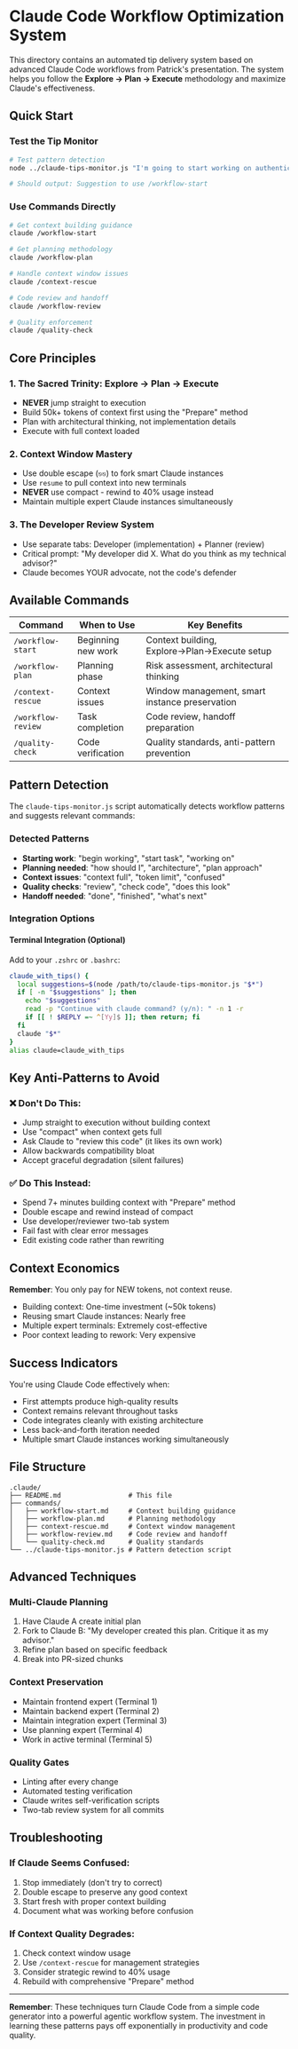 # Claude Code Workflow Optimization System

This directory contains an automated tip delivery system based on advanced Claude Code workflows from Patrick's presentation. The system helps you follow the **Explore → Plan → Execute** methodology and maximize Claude's effectiveness.

## Quick Start

### Test the Tip Monitor
```bash
# Test pattern detection
node ../claude-tips-monitor.js "I'm going to start working on authentication"

# Should output: Suggestion to use /workflow-start
```

### Use Commands Directly
```bash
# Get context building guidance
claude /workflow-start

# Get planning methodology
claude /workflow-plan

# Handle context window issues  
claude /context-rescue

# Code review and handoff
claude /workflow-review

# Quality enforcement
claude /quality-check
```

## Core Principles

### 1. The Sacred Trinity: Explore → Plan → Execute
- **NEVER** jump straight to execution
- Build 50k+ tokens of context first using the "Prepare" method
- Plan with architectural thinking, not implementation details
- Execute with full context loaded

### 2. Context Window Mastery
- Use double escape (`⎋⎋`) to fork smart Claude instances
- Use `resume` to pull context into new terminals
- **NEVER** use compact - rewind to 40% usage instead
- Maintain multiple expert Claude instances simultaneously

### 3. The Developer Review System
- Use separate tabs: Developer (implementation) + Planner (review)
- Critical prompt: "My developer did X. What do you think as my technical advisor?"
- Claude becomes YOUR advocate, not the code's defender

## Available Commands

| Command | When to Use | Key Benefits |
|---------|-------------|--------------|
| `/workflow-start` | Beginning new work | Context building, Explore→Plan→Execute setup |
| `/workflow-plan` | Planning phase | Risk assessment, architectural thinking |
| `/context-rescue` | Context issues | Window management, smart instance preservation |
| `/workflow-review` | Task completion | Code review, handoff preparation |
| `/quality-check` | Code verification | Quality standards, anti-pattern prevention |

## Pattern Detection

The `claude-tips-monitor.js` script automatically detects workflow patterns and suggests relevant commands:

### Detected Patterns
- **Starting work**: "begin working", "start task", "working on"
- **Planning needed**: "how should I", "architecture", "plan approach" 
- **Context issues**: "context full", "token limit", "confused"
- **Quality checks**: "review", "check code", "does this look"
- **Handoff needed**: "done", "finished", "what's next"

### Integration Options

#### Terminal Integration (Optional)
Add to your `.zshrc` or `.bashrc`:
```bash
claude_with_tips() {
  local suggestions=$(node /path/to/claude-tips-monitor.js "$*")
  if [ -n "$suggestions" ]; then
    echo "$suggestions"
    read -p "Continue with claude command? (y/n): " -n 1 -r
    if [[ ! $REPLY =~ ^[Yy]$ ]]; then return; fi
  fi
  claude "$*"
}
alias claude=claude_with_tips
```

## Key Anti-Patterns to Avoid

### ❌ Don't Do This:
- Jump straight to execution without building context
- Use "compact" when context gets full
- Ask Claude to "review this code" (it likes its own work)
- Allow backwards compatibility bloat
- Accept graceful degradation (silent failures)

### ✅ Do This Instead:
- Spend 7+ minutes building context with "Prepare" method
- Double escape and rewind instead of compact
- Use developer/reviewer two-tab system
- Fail fast with clear error messages
- Edit existing code rather than rewriting

## Context Economics

**Remember**: You only pay for NEW tokens, not context reuse.
- Building context: One-time investment (~50k tokens)
- Reusing smart Claude instances: Nearly free
- Multiple expert terminals: Extremely cost-effective
- Poor context leading to rework: Very expensive

## Success Indicators

You're using Claude Code effectively when:
- First attempts produce high-quality results
- Context remains relevant throughout tasks
- Code integrates cleanly with existing architecture
- Less back-and-forth iteration needed
- Multiple smart Claude instances working simultaneously

## File Structure

```
.claude/
├── README.md                 # This file
├── commands/
│   ├── workflow-start.md     # Context building guidance
│   ├── workflow-plan.md      # Planning methodology
│   ├── context-rescue.md     # Context window management
│   ├── workflow-review.md    # Code review and handoff
│   └── quality-check.md      # Quality standards
└── ../claude-tips-monitor.js # Pattern detection script
```

## Advanced Techniques

### Multi-Claude Planning
1. Have Claude A create initial plan
2. Fork to Claude B: "My developer created this plan. Critique it as my advisor."
3. Refine plan based on specific feedback
4. Break into PR-sized chunks

### Context Preservation
- Maintain frontend expert (Terminal 1)
- Maintain backend expert (Terminal 2)  
- Maintain integration expert (Terminal 3)
- Use planning expert (Terminal 4)
- Work in active terminal (Terminal 5)

### Quality Gates
- Linting after every change
- Automated testing verification
- Claude writes self-verification scripts
- Two-tab review system for all commits

## Troubleshooting

### If Claude Seems Confused:
1. Stop immediately (don't try to correct)
2. Double escape to preserve any good context
3. Start fresh with proper context building
4. Document what was working before confusion

### If Context Quality Degrades:
1. Check context window usage
2. Use `/context-rescue` for management strategies
3. Consider strategic rewind to 40% usage
4. Rebuild with comprehensive "Prepare" method

---

**Remember**: These techniques turn Claude Code from a simple code generator into a powerful agentic workflow system. The investment in learning these patterns pays off exponentially in productivity and code quality.